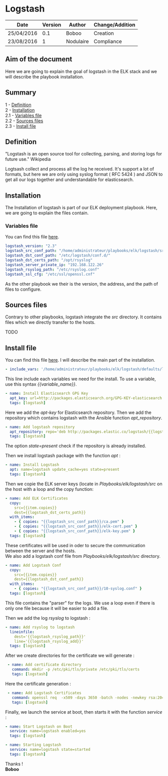 # Logstash

|  Date | Version  | Author  | Change/Addition  |
|---|---|---|---|
| 25/04/2016  | 0.1 | Boboo  |  Creation  |
| 23/08/2016  | 1 | Nodulaire  |  Compliance  |

## Aim of the document

Here we are going to explain the goal of logstash in the ELK stack and we will describe the playbook installation.

## Summary
1   - [Definition](#definition)   
2   - [Installation](#installation)  
2.1 - [Variables file](#variables-file)  
2.2 - [Sources files](#sources-files)  
2.3 - [Install file](#install-file)
## Definition

"Logstash is an open source tool for collecting, parsing, and storing logs for future use." Wikipedia

Logtsash collect and process all the log he received. It's support a lot of formats, but here we are only using syslog format ( RFC 5424 ) and JSON to get all our logs together and understandable for elasticsearch.

## Installation

The Installation of logstash is part of our ELK deployment playbook. Here, we are going to explain the files contain.
### Variables file

You can find this file [here](../Playbooks/elk/logstash/defaults/logstash_options.yml).

```yml
logstash_version: "2.3"
logstash_src_conf_path: "/home/administrateur/playbooks/elk/logstash/src/"
logstash_dst_conf_path: "/etc/logstash/conf.d/"
logstash_dst_certs_path: "/opt/rsyslog"
logstash_server_private_ip: "192.168.122.26"
logstash_rsyslog_path: "/etc/rsyslog.conf"
logstash_ssl_cfg: "/etc/ssl/openssl.cnf"
```

As the other playbook we their is the version, the address, and the path of files to configure.

## Sources files

Contrary to other playbooks, logstash integrate the *src* directory. It contains files which we directly transfer to the hosts.

TODO

## Install file

You can find this file [here](../Playbooks/elk/logstash/tasks/install_logstash.yml). I will describe the main part of the installation.

```yml
- include_vars: '/home/administrateur/playbooks/elk/logstash/defaults/llogstash_options.yml'
```

This line include each variables we need for the install. To use a variable, use this syntax *{{variable_name}}*.  

```yml
- name: Install Elasticsearch GPG Key
  apt_key: url=http://packages.elasticsearch.org/GPG-KEY-elasticsearch state=present
  tags: [logstash]
```
Here we add the *apt-key* for Elasticsearch repository. Then we add the repository which contains logstash with the Ansible function *apt_repository*.
```yml
- name: Add logstash repository
  apt_repository: repo='deb http://packages.elastic.co/logstash/{{logstash_version}}/debian stable main' state=present
  tags: [logstash]
  ```
The option *state=present* check if the repository is already installed.

Then we install logstash package with the function *apt* :
```yml
- name: Install Logstash
  apt: name=logstash update_cache=yes state=present
  tags: [logstash]
```
Then we copie the ELK server keys (locate in *Playbooks/elk/logstash/src* on the host with a loop and the copy function:
```yml
- name: Add ELK Certificates
  copy:
    src={{item.copies}}
    dest={{logstash_dst_certs_path}}
  with_items:
    - { copies: "{{logstash_src_conf_path}}/ca.pem" }
    - { copies: "{{logstash_src_conf_path}}/elk-cert.pem" }
    - { copies: "{{logstash_src_conf_path}}/elk-key.pem" }
  tags: [logstash]
  ```
These certificates will be used in oder to secure the communication between the server and the hosts.  
We also add a logstash conf file from *Playbooks/elk/logstash/src* directory.

```yml
- name: Add Logstash Conf
  copy:
    src={{item.copies}}
    dest={{logstash_dst_conf_path}}
  with_items:
    - { copies: "{{logstash_src_conf_path}}/10-syslog.conf" }
  tags: [logstash]
```
This file contains the "parser" for the logs. We use a loop even if there is only one file because it will be easier to add a file.

Then we add the log *rsyslog* to logstash :
```yml
- name: Add rsyslog to logstash
  lineinfile:
    dest='{{logstash_rsyslog_path}}'
    line='{{logstash_rsyslog_add}}'
  tags: [logstash]
```

After we create directories for the certificate we will generate :
```yml
 - name: Add certificate directory
   command: mkdir -p /etc/pki/tls/private /etc/pki/tls/certs
   tags: [logstash]
```
Here the certificate generation :
```yml
 - name: Add Logstash Certificates
   command: openssl req  -x509 -days 3650 -batch -nodes -newkey rsa:2048 -keyout /etc/pki/tls/private/logstash-forwarder.key -out /etc/pki/tls/certs/logstash-forwarder.crt
   tags: [logstash]
```

Finally, we launch the service at boot, then starts it with the function *service* :
```yml
- name: Start Logstash on Boot
  service: name=logstash enabled=yes
  tags: [logstash]

- name: Starting Logstash
  service: name=logstash state=started
  tags: [logstash]
```  

Thanks !  
**Boboo**
